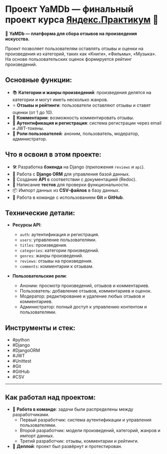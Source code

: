 # Проект YaMDb — финальный проект курса [Яндекс.Практикум](https://practicum.yandex.ru/) 🚀

🎉 **YaMDb — платформа для сбора отзывов на произведения искусства.**  

Проект позволяет пользователям оставлять отзывы и оценки на произведения из категорий, таких как «Книги», «Фильмы», «Музыка». На основе пользовательских оценок формируется рейтинг произведений.  

## Основные функции:
- 📚 **Категории и жанры произведений**: произведения делятся на категории и могут иметь несколько жанров.  
- ⭐ **Отзывы и рейтинги**: пользователи оставляют отзывы и ставят оценки (от 1 до 10).  
- 💬 **Комментарии**: возможность комментировать отзывы.  
- 🔐 **Аутентификация и регистрация**: система регистрации через email и JWT-токены.  
- 👥 **Роли пользователей**: аноним, пользователь, модератор, администратор.  

## Что я освоил в этом проекте:
- 🛠 Разработка **бэкенда** на Django (приложения `reviews` и `api`).  
- 📄 Работа с **Django ORM** для управления базой данных.  
- 🔗 Создание **API** в соответствии с документацией (Redoc).  
- 🧪 Написание **тестов** для проверки функциональности.  
- 📦 Импорт данных из **CSV-файлов** в базу данных.  
- 🚀 Работа в команде с использованием **Git** и **GitHub**.  

## Технические детали:
- **Ресурсы API**:  
  - `auth`: аутентификация и регистрация.  
  - `users`: управление пользователями.  
  - `titles`: произведения.  
  - `categories`: категории произведений.  
  - `genres`: жанры произведений.  
  - `reviews`: отзывы на произведения.  
  - `comments`: комментарии к отзывам.  

- **Пользовательские роли**:  
  - Аноним: просмотр произведений, отзывов и комментариев.  
  - Пользователь: добавление отзывов, комментариев и оценок.  
  - Модератор: редактирование и удаление любых отзывов и комментариев.  
  - Администратор: полный доступ к управлению контентом и пользователями.  

## Инструменты и стек:
- #python  
- #Django  
- #DjangoORM  
- #JWT  
- #Unittest  
- #Git  
- #GitHub  
- #CSV  

---

## Как работал над проектом:
- 🧩 **Работа в команде**: задачи были распределены между разработчиками.  
  - Первый разработчик: система аутентификации и управления пользователями.  
  - Второй разработчик: модели произведений, категорий, жанров и импорт данных.  
  - Третий разработчик: отзывы, комментарии и рейтинги.  
- 🚀 **Деплой**: проект был развёрнут и протестирован.  
